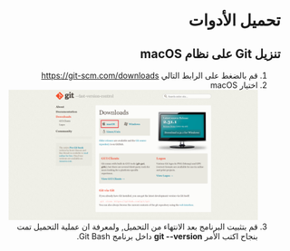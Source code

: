 <div dir="rtl">

# تحميل الأدوات
## تنزيل Git على نظام macOS

1. قم بالضغط على الرابط التالي https://git-scm.com/downloads
2. اختيار macOS ![لم يتم تحميل الصورة بالشكل الصحيح](./macOS.PNG)
3. قم بتثبيت البرنامج بعد الانتهاء من التحميل,
 ولمعرفة ان عملية التحميل تمت بنجاح اكتب الأمر **git --version** داخل برنامج Git Bash.

 
</div>
